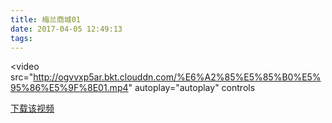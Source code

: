 ```yaml
---
title: 梅兰商城01
date: 2017-04-05 12:49:13
tags:
---
```


<video  src="http://ogvvxp5ar.bkt.clouddn.com/%E6%A2%85%E5%85%B0%E5%95%86%E5%9F%8E01.mp4"   autoplay="autoplay" controls
>
</video>
<a href='http://ogvvxp5ar.bkt.clouddn.com/%E6%A2%85%E5%85%B0%E5%95%86%E5%9F%8E01.mp4' download='梅兰商城.mp4'  >下载该视频</a>